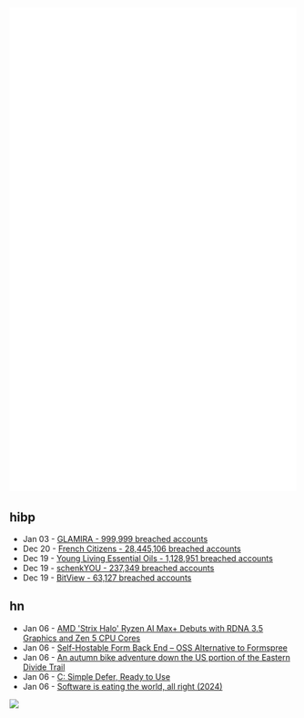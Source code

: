 ![Metrics](https://raw.githubusercontent.com/phixion/phixion/master/metrics.svg)

## hibp

<!--
for https://github.com/phixion/phixion/blob/main/.github/workflows/feeds.yml
-->
<!--START_SECTION:haveibeenpwnd-->
- Jan 03 - [GLAMIRA - 999,999 breached accounts](https://haveibeenpwned.com/PwnedWebsites#GLAMIRA)
- Dec 20 - [French Citizens - 28,445,106 breached accounts](https://haveibeenpwned.com/PwnedWebsites#FrenchCitizens)
- Dec 19 - [Young Living Essential Oils - 1,128,951 breached accounts](https://haveibeenpwned.com/PwnedWebsites#YoungLivingEssentialOils)
- Dec 19 - [schenkYOU - 237,349 breached accounts](https://haveibeenpwned.com/PwnedWebsites#schenkYOU)
- Dec 19 - [BitView - 63,127 breached accounts](https://haveibeenpwned.com/PwnedWebsites#BitView)
<!--END_SECTION:haveibeenpwnd-->

## hn

<!--
for https://github.com/phixion/phixion/blob/main/.github/workflows/feeds.yml
-->
<!--START_SECTION:hn-->
- Jan 06 - [AMD 'Strix Halo' Ryzen AI Max+ Debuts with RDNA 3.5 Graphics and Zen 5 CPU Cores](https://www.tomshardware.com/pc-components/cpus/amds-beastly-strix-halo-ryzen-ai-max-debuts-with-radical-new-memory-tech-to-feed-rdna-3-5-graphics-and-zen-5-cpu-cores)
- Jan 06 - [Self-Hostable Form Back End – OSS Alternative to Formspree](https://github.com/FormBee/FormBee)
- Jan 06 - [An autumn bike adventure down the US portion of the Eastern Divide Trail](https://www.crazyguyonabike.com/doc/?doc_id=26078)
- Jan 06 - [C: Simple Defer, Ready to Use](https://gustedt.wordpress.com/2025/01/06/simple-defer-ready-to-use/)
- Jan 06 - [Software is eating the world, all right (2024)](https://medium.com/@metapgmr/software-is-eating-the-world-all-right-faedbab6d623)
<!--END_SECTION:hn-->

<!--
for https://yhype.me
-->
![](https://hit.yhype.me/github/profile?user_id=13013670)
